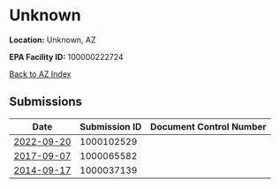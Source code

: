 # Unknown

**Location:** Unknown, AZ

**EPA Facility ID:** 100000222724

[Back to AZ Index](../../index.md)

## Submissions

| Date | Submission ID | Document Control Number |
|------|--------------|-------------------------|
| [2022-09-20](submissions/1000102529.md) | 1000102529 |  |
| [2017-09-07](submissions/1000065582.md) | 1000065582 |  |
| [2014-09-17](submissions/1000037139.md) | 1000037139 |  |
